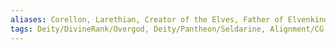 ```yaml
---
aliases: Corellon, Larethian, Creator of the Elves, Father of Elvenkind, First of the Seldarine
tags: Deity/DivineRank/Overgod, Deity/Pantheon/Seldarine, Alignment/CG, Deity/Domain/Arcana, Deity/Domain/Life, Deity/Domain/Light, Deity/Domain/War
---
```

